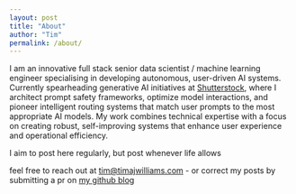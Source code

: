 ```yaml
---
layout: post
title: "About"
author: "Tim"
permalink: /about/
---
```


I am an innovative full stack senior data scientist / machine learning engineer specialising in developing autonomous, user-driven AI systems. Currently spearheading generative AI initiatives at [Shutterstock](https://www.shutterstock.com), where I architect prompt safety frameworks, optimize model interactions, and pioneer intelligent routing systems that match user prompts to the most appropriate AI models. My work combines technical expertise with a focus on creating robust, self-improving systems that enhance user experience and operational efficiency.

I aim to post here regularly, but post whenever life allows

feel free to reach out at tim@timajwilliams.com - or correct my posts by submitting a pr on [my github blog](https://github.com/timajwilliams/timajwilliams.github.io)
